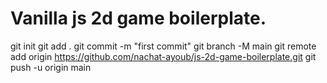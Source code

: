 # Vanilla js 2d game boilerplate.

git init
git add .
git commit -m "first commit"
git branch -M main
git remote add origin https://github.com/nachat-ayoub/js-2d-game-boilerplate.git
git push -u origin main